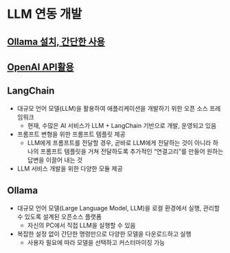 # LLM 연동 개발
## [Ollama 설치, 간단한 사용]()
## [OpenAI API활용]()
## LangChain
* 대규모 언어 모델(LLM)을 활용하여 애플리케이션을 개발하기 위한 오픈 소스 프레임워크
  * 현재, 수많은 AI 서비스가 LLM + LangChain 기반으로 개발, 운영되고 있음
* 프롬프트 변형을 위한 프롬프트 템플릿 제공
  *  LLM에게 프롬프트를 전달할 경우, 곧바로 LLM에게 전달하는 것이 아니라 하나의 프롬프트 템플릿을 거쳐 전달하도록 추가적인 “연결고리”를 만들어 원하는 답변을 이끌어 내는 것
* LLM 서비스 개발을 위한 다양한 모듈 제공

## Ollama
* 대규모 언어 모델(Large Language Model, LLM)을 로컬 환경에서 실행, 관리할 수 있도록 설계된 오픈소스 플랫폼
  * 자신의 PC에서 직접 LLM을 실행할 수 있음
* 복잡한 설정 없이 간단한 명령만으로 다양한 모델을 다운로드하고 실행
  * 사용자 필요에 따라 모델을 선택하고 커스터마이징 가능


